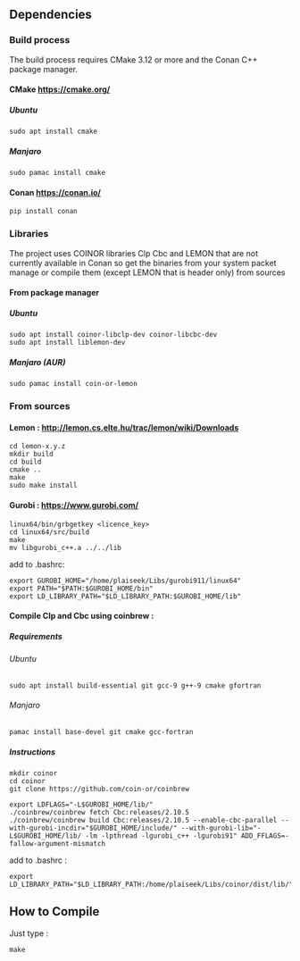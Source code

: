 ## Dependencies

### Build process
The build process requires CMake 3.12 or more and the Conan C++ package manager.
    
#### CMake https://cmake.org/
##### Ubuntu
    sudo apt install cmake
##### Manjaro
    sudo pamac install cmake

#### Conan https://conan.io/
    pip install conan

### Libraries
The project uses COINOR libraries Clp Cbc and LEMON that are not currently available in Conan so get the binaries from your system packet manage or compile them (except LEMON that is header only) from sources

#### From package manager
##### Ubuntu
    sudo apt install coinor-libclp-dev coinor-libcbc-dev
    sudo apt install liblemon-dev
##### Manjaro (AUR)
    sudo pamac install coin-or-lemon

### From sources
#### Lemon : http://lemon.cs.elte.hu/trac/lemon/wiki/Downloads
    cd lemon-x.y.z
    mkdir build
    cd build
    cmake ..
    make
    sudo make install

#### Gurobi : https://www.gurobi.com/
    linux64/bin/grbgetkey <licence_key>
    cd linux64/src/build
    make
    mv libgurobi_c++.a ../../lib

add to .bashrc:

    export GUROBI_HOME="/home/plaiseek/Libs/gurobi911/linux64"
    export PATH="$PATH:$GUROBI_HOME/bin"
    export LD_LIBRARY_PATH="$LD_LIBRARY_PATH:$GUROBI_HOME/lib"

#### Compile Clp and Cbc using coinbrew :
##### Requirements
###### Ubuntu
    sudo apt install build-essential git gcc-9 g++-9 cmake gfortran
###### Manjaro
    pamac install base-devel git cmake gcc-fortran

##### Instructions
    mkdir coinor
    cd coinor
    git clone https://github.com/coin-or/coinbrew
<!-- export OPT_CFLAGS="-pipe -flto -march=native"
    export OPT_CXXFLAGS="-pipe -flto -march=native"
    export LDFLAGS="-L$GUROBI_HOME/lib/ -pipe -flto" -->
    export LDFLAGS="-L$GUROBI_HOME/lib/"
    ./coinbrew/coinbrew fetch Cbc:releases/2.10.5
    ./coinbrew/coinbrew build Cbc:releases/2.10.5 --enable-cbc-parallel --with-gurobi-incdir="$GUROBI_HOME/include/" --with-gurobi-lib="-L$GUROBI_HOME/lib/ -lm -lpthread -lgurobi_c++ -lgurobi91" ADD_FFLAGS=-fallow-argument-mismatch

add to .bashrc :

    export LD_LIBRARY_PATH="$LD_LIBRARY_PATH:/home/plaiseek/Libs/coinor/dist/lib/"

## How to Compile
Just type :

    make